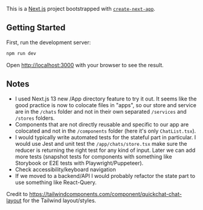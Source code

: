 This is a [Next.js](https://nextjs.org/) project bootstrapped with [`create-next-app`](https://github.com/vercel/next.js/tree/canary/packages/create-next-app).

## Getting Started

First, run the development server:

```bash
npm run dev
```

Open [http://localhost:3000](http://localhost:3000) with your browser to see the result.

## Notes

- I used Next.js 13 new /App directory feature to try it out. It seems like the good practice is now to colocate files in "apps", so our store and service are in the `/chats` folder and not in their own separated `/services` and `/stores` folders.
- Components that are not directly reusable and specific to our app are colocated and not in the `/components` folder (here it's only `ChatList.tsx`).
- I would typically write automated tests for the stateful part in particular. I would use Jest and unit test the `/app/chats/store.tsx` make sure the reducer is returning the right test for any kind of input. Later we can add more tests (snapshot tests for components with something like Storybook or E2E tests with Playwright/Puppeteer).
- Check accessibility/keyboard navigation
- If we moved to a backend/API I would probably refactor the state part to use something like React-Query.

Credit to https://tailwindcomponents.com/component/quickchat-chat-layout for the Tailwind layout/styles.
